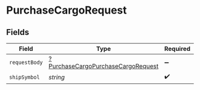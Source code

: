 # PurchaseCargoRequest


## Fields

| Field                                                                                              | Type                                                                                               | Required                                                                                           | Description                                                                                        |
| -------------------------------------------------------------------------------------------------- | -------------------------------------------------------------------------------------------------- | -------------------------------------------------------------------------------------------------- | -------------------------------------------------------------------------------------------------- |
| `requestBody`                                                                                      | [?PurchaseCargoPurchaseCargoRequest](../../models/operations/PurchaseCargoPurchaseCargoRequest.md) | :heavy_minus_sign:                                                                                 | N/A                                                                                                |
| `shipSymbol`                                                                                       | *string*                                                                                           | :heavy_check_mark:                                                                                 | N/A                                                                                                |